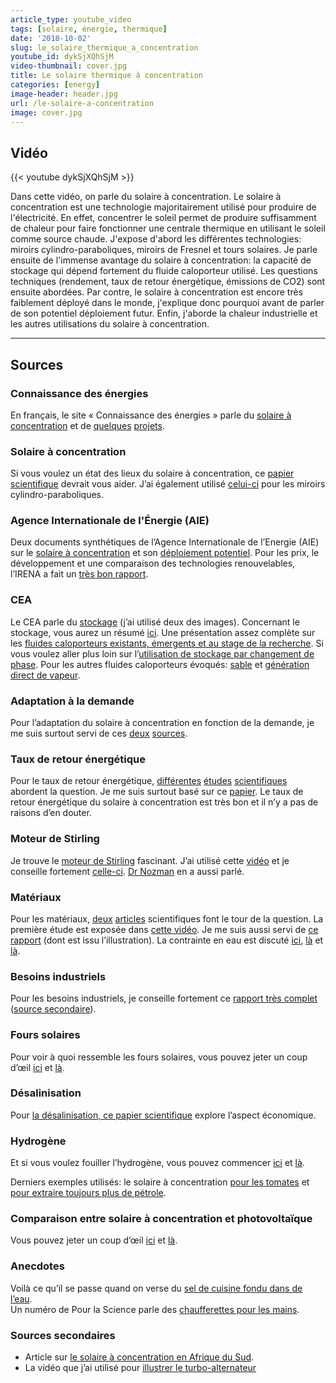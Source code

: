```yaml
---
article_type: youtube_video
tags: [solaire, énergie, thermique]
date: '2018-10-02'
slug: le_solaire_thermique_a_concentration
youtube_id: dykSjXQhSjM
video-thumbnail: cover.jpg
title: Le solaire thermique à concentration
categories: [energy]
image-header: header.jpg
url: /le-solaire-a-concentration
image: cover.jpg
---
```


## Vidéo

{{< youtube dykSjXQhSjM >}}

Dans cette vidéo, on parle du solaire à concentration. Le solaire à
concentration est une technologie majoritairement utilisé pour produire
de l'électricité. En effet, concentrer le soleil permet de produire
suffisamment de chaleur pour faire fonctionner une centrale thermique en
utilisant le soleil comme source chaude. J'expose d'abord les différentes
technologies: miroirs cylindro-paraboliques, miroirs de Fresnel et tours
solaires. Je parle ensuite de l'immense avantage du solaire à
concentration: la capacité de stockage qui dépend fortement du fluide
caloporteur utilisé. Les questions techniques (rendement, taux de retour
énergétique, émissions de CO2) sont ensuite abordées. Par contre, le
solaire à concentration est encore très faiblement déployé dans le monde,
j'explique donc pourquoi avant de parler de son potentiel déploiement
futur. Enfin, j'aborde la chaleur industrielle et les autres utilisations
du solaire à concentration.


<hr>

## Sources

### Connaissance des énergies

En français, le site « Connaissance des énergies » parle du [solaire à concentration](https://www.connaissancedesenergies.org/fiche-pedagogique/solaire-thermodynamique-concentration) et de [quelques](https://www.connaissancedesenergies.org/israel-une-tour-solaire-de-plus-de-200-m-construite-en-plein-desert-160912) [projets](https://www.connaissancedesenergies.org/deux-projets-renouvelables-denvergure-primes-en-afrique-141222).

### Solaire à concentration

Si vous voulez un état des lieux du solaire à concentration, ce [papier scientifique](https://www.sciencedirect.com/science/article/pii/S1364032118303113) devrait vous aider. J’ai également utilisé [celui-ci](https://www.sciencedirect.com/science/article/pii/S1364032117308122) pour les miroirs cylindro-paraboliques.

### Agence Internationale de l'Énergie (AIE)

Deux documents synthétiques de l’Agence Internationale de l’Energie (AIE) sur le [solaire à concentration](https://www.iea.org/publications/freepublications/publication/CSP_Essentials.pdf) et son [déploiement potentiel](https://www.iea.org/media/freepublications/technologyroadmaps/foldout/csp_roadmap_foldout12010.pdf). Pour les prix, le développement et une comparaison des technologies renouvelables, l’IRENA a fait un [très bon rapport](https://www.irena.org/-/media/Files/IRENA/Agency/Publication/2018/Jan/IRENA_2017_Power_Costs_2018.pdf).

### CEA

Le CEA parle du [stockage](http://www.cea.fr/comprendre/Pages/energies/renouvelables/essentiel-sur-stockage-stationnaire-energie.aspx) (j’ai utilisé deux des images). Concernant le stockage, vous aurez un résumé [ici](https://rackam.com/en/news/storage-challenge-for-solar-industrial-processes/). Une présentation assez complète sur les [fluides caloporteurs existants, émergents et au stage de la recherche](https://sfera2.sollab.eu/uploads/images/networking/SFERA%20SUMMER%20SCHOOL%202014%20-%20PRESENTATIONS/SolarTowerReceivers%20-%20Bernhard%20Hoffschmidt.pdf). Si vous voulez aller plus loin sur l’[utilisation de stockage par changement de phase](https://www.sciencedirect.com/science/article/pii/S0306261915010867). Pour les autres fluides caloporteurs évoqués: [sable](http://helioscsp.com/particle-receiver-concentrated-solar-power-to-power-up-commercially-in-saudi-arabia/) et [génération direct de vapeur](https://www.dlr.de/dlr/en/desktopdefault.aspx/tabid-10200/449_read-746#/gallery/1507).

### Adaptation à la demande

Pour l’adaptation du solaire à concentration en fonction de la demande, je me suis surtout servi de ces [deux](https://www.energy.gov/eere/articles/concentrating-solar-power-could-provide-flexibility-and-reliability-us-electric-grid) [sources](https://arena.gov.au/assets/2018/03/CST-RFI-Synthesis-Public-Report.pdf).

### Taux de retour énergétique

Pour le taux de retour énergétique, [différentes](https://dial.uclouvain.be/memoire/ucl/fr/object/thesis%3A10680) [études](https://www.sciencedirect.com/science/article/pii/S0960148111005805) [scientifiques](http://festkoerper-kernphysik.de/Weissbach_EROI_preprint.pdf) abordent la question. Je me suis surtout basé sur ce [papier](http://www.pnas.org/content/112/20/6277). Le taux de retour énergétique du solaire à concentration est très bon et il n’y a pas de raisons d’en douter.

### Moteur de Stirling

Je trouve le [moteur de Stirling](http://www.moteurstirling.com/comment.php) fascinant. J’ai utilisé cette [vidéo](https://www.youtube.com/watch?v=w5RkcP3QI50) et je conseille fortement [celle-ci](https://www.youtube.com/watch?v=vGlDsFAOWXc). [Dr Nozman](https://www.youtube.com/watch?v=oXqjkNovdp8) en a aussi parlé.

### Matériaux

Pour les matériaux, [deux](https://www.sciencedirect.com/science/article/pii/S036054421200374X) [articles](https://www.sciencedirect.com/science/article/pii/S1364032118303861) scientifiques font le tour de la question. La première étude est exposée dans [cette vidéo](https://www.youtube.com/watch?v=eV3yZGozPtU). Je me suis aussi servi de [ce rapport](http://www.resourcepanel.org/file/431/download?token=bWmEw0hl) (dont est issu l’illustration). La contrainte en eau est discuté [ici](http://energyskeptic.com/2015/concentrated-solar-power-water-constraints/), [là](http://helioscsp.com/water-use-in-concentrated-solar-power-plants/) et [là](http://blogs.worldwatch.org/revolt/the-trade-off-between-water-and-energy-csp-cooling-systems-dry-out-in-california/).

### Besoins industriels

Pour les besoins industriels, je conseille fortement ce [rapport très complet](https://www.solarthermalworld.org/sites/gstec/files/news/file/2015-02-27/irena-solar-heat-for-industrial-processes_2015.pdf) ([source secondaire](https://www.eesi.org/files/solar_thermal_120111.pdf)).

### Fours solaires

Pour voir à quoi ressemble les fours solaires, vous pouvez jeter un coup d’œil [ici](https://gosol.solar/) et [là](https://www.solarcookers.org/). 

### Désalinisation

Pour [la désalinisation, ce papier scientifique](https://www.sciencedirect.com/science/article/pii/S0960148117308182) explore l’aspect économique. 

### Hydrogène

Et si vous voulez fouiller l’hydrogène, vous pouvez commencer [ici](http://www.solarpaces.org/csp-efficient-solar-split-h2o-hydrogen/) et [là](https://www.researchgate.net/publication/233903232/download).

Derniers exemples utilisés: le solaire à concentration [pour les tomates](https://www.connaissancedesenergies.org/quand-le-solaire-a-concentration-se-met-au-service-du-petrole-120309) et [pour extraire toujours plus de pétrole](https://www.connaissancedesenergies.org/quand-le-solaire-a-concentration-se-met-au-service-du-petrole-120309).

### Comparaison entre solaire à concentration et photovoltaïque

Vous pouvez jeter un coup d’œil [ici](http://helioscsp.com/pv-or-concentrated-solar-power-which-solar-power-technology-will-you-choose/) et [là](https://blogs.ucl.ac.uk/sustainable-resources/2015/11/30/csp-vs-pv-understanding-the-current-situation-and-future-outlook/).

### Anecdotes

Voilà ce qu’il se passe quand on verse du [sel de cuisine fondu dans de l’eau](https://www.maxisciences.com/sel/voila-ce-qui-se-passe-quand-on-verse-du-sel-fondu-dans-un-aquarium-rempli-d-eau_art37411.html).  
Un numéro de Pour la Science parle des [chaufferettes pour les mains](http://tayeb.fr/wiki_uploads/chaufferettes_Pour_la_science_12-2008.pdf).

### Sources secondaires

- Article sur [le solaire à concentration en Afrique du Sud](http://www.ee.co.za/article/power-from-the-sun-an-overview-of-csp-in-south-africa.html).
- La vidéo que j’ai utilisé pour [illustrer le turbo-alternateur](https://www.youtube.com/watch?v=Jkf-412s-ao)
